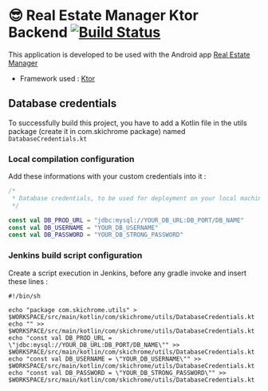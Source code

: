 # :sunglasses: Real Estate Manager Ktor Backend [![Build Status](https://dev.campeoltoni.fr/jenkins/buildStatus/icon?job=ktor-real-estate-manager)](https://dev.campeoltoni.fr/jenkins/job/ktor-real-estate-manager/)

This application is developed to be used with the Android app 
[Real Estate Manager](https://github.com/skichrome/RealEstateManager)

* Framework used : [Ktor](https://ktor.io/)

## Database credentials
To successfully build this project, you have to add a Kotlin file in the utils package (create it in com.skichrome package) named `DatabaseCredentials.kt`

### Local compilation configuration
Add these informations with your custom credentials into it :

```Kotlin
/*
 * Database credentials, to be used for deployment on your local machine.
 */

const val DB_PROD_URL = "jdbc:mysql://YOUR_DB_URL:DB_PORT/DB_NAME"
const val DB_USERNAME = "YOUR_DB_USERNAME"
const val DB_PASSWORD = "YOUR_DB_STRONG_PASSWORD"
```

### Jenkins build script configuration
Create a script execution in Jenkins, before any gradle invoke and insert these lines :

```Shell
#!/bin/sh

echo "package com.skichrome.utils" > $WORKSPACE/src/main/kotlin/com/skichrome/utils/DatabaseCredentials.kt
echo "" >> $WORKSPACE/src/main/kotlin/com/skichrome/utils/DatabaseCredentials.kt
echo "const val DB_PROD_URL = \"jdbc:mysql://YOUR_DB_URL:DB_PORT/DB_NAME\"" >> $WORKSPACE/src/main/kotlin/com/skichrome/utils/DatabaseCredentials.kt
echo "const val DB_USERNAME = \"YOUR_DB_USERNAME\"" >> $WORKSPACE/src/main/kotlin/com/skichrome/utils/DatabaseCredentials.kt
echo "const val DB_PASSWORD = \"YOUR_DB_STRONG_PASSWORD\"" >> $WORKSPACE/src/main/kotlin/com/skichrome/utils/DatabaseCredentials.kt
```

